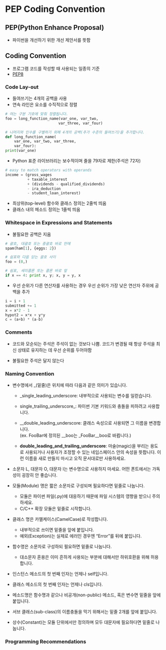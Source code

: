 
# PEP Coding Convention

## PEP(Python Enhance Proposal)
- 파이썬을 개선하기 위한 개선 제안서를 뜻함

## Coding Convention
- 프로그램 코드를 작성할 때 사용되는 일종의 기준
- [PEP8](https://www.python.org/dev/peps/pep-0008/)

### Code Lay-out

- 들여쓰기는 4개의 공백을 사용
- 연속 라인은 요소를 수직적으로 정렬

```python
# 여는 구분 기호에 맞춰 정렬됩니다. 
foo = long_function_name(var_one, var_two, 
                        var_three, var_four) 

# 나머지와 인수를 구별하기 위해 4개의 공백(추가 수준의 들여쓰기)을 추가합니다. 
def long_function_name( 
    var_one, var_two, var_three, 
    var_four): 
print(var_one) 
```

- Python 표준 라이브러리는 보수적이며 줄을 79자로 제한(주석은 72자)

```python
# easy to match operators with operands
income = (gross_wages
          + taxable_interest
          + (dividends - qualified_dividends)
          - ira_deduction
          - student_loan_interest)
```

- 최상위(top-level) 함수와 클래스 정의는 2줄씩 띄움
- 클래스 내의 메소드 정의는 1줄씩 띄움

### Whitespace in Expressions and Statements
- 불필요한 공백은 지움

```python
# 괄호, 대괄호 또는 중괄호 바로 안에
spam(ham[1], {eggs: 2})

# 쉼표와 다음 닫는 괄호 사이
foo = (0,)

# 쉼표, 세미콜론 또는 콜론 바로 앞
if x == 4: print x, y; x, y = y, x
```

- 우선 순위가 다른 연산자를 사용하는 경우 우선 순위가 가장 낮은 연산자 주위에 공백을 추가

```python
i = i + 1
submitted += 1
x = x*2 - 1
hypot2 = x*x + y*y
c = (a+b) * (a-b)
```
### Comments

- 코드와 모순되는 주석은 주석이 없는 것보다 나쁨. 코드가 변경될 때 항상 주석을 최신 상태로 유지하는 데 우선 순위를 두어야함

- 불필요한 주석은 달지 않는다

### Naming Convention

- 변수명에서 _(밑줄)은 위치에 따라 다음과 같은 의미가 있습니다.
    - _single_leading_underscore: 내부적으로 사용되는 변수를 일컫습니다.
    - single_trailing_underscore_: 파이썬 기본 키워드와 충돌을 피하려고 사용합니다.
    - __double_leading_underscore: 클래스 속성으로 사용되면 그 이름을 변경합니다. </br>
    (ex. FooBar에 정의된 __boo는 _FooBar__boo로 바뀝니다.)

    - __double_leading_and_trailing_underscore__: 마술(magic)을 부리는 용도로 사용되거나 사용자가 조정할 수 있는 네임스페이스 안의 속성을 뜻합니다. 이런 이름을 새로 만들지 마시고 오직 문서대로만 사용하세요.

- 소문자 L, 대문자 O, 대문자 I는 변수명으로 사용하지 마세요. 어떤 폰트에서는 가독성이 굉장히 안 좋습니다.
- 모듈(Module) 명은 짧은 소문자로 구성되며 필요하다면 밑줄로 나눕니다.
    - 모듈은 파이썬 파일(.py)에 대응하기 때문에 파일 시스템의 영향을 받으니 주의하세요.
    - C/C++ 확장 모듈은 밑줄로 시작합니다.
- 클래스 명은 카멜케이스(CamelCase)로 작성합니다.
    - 내부적으로 쓰이면 밑줄을 앞에 붙입니다.
    - 예외(Exception)는 실제로 에러인 경우엔 “Error”를 뒤에 붙입니다.
- 함수명은 소문자로 구성하되 필요하면 밑줄로 나눕니다.
    - 대소문자 혼용은 이미 흔하게 사용되는 부분에 대해서만 하위호환을 위해 허용합니다.
- 인스턴스 메소드의 첫 번째 인자는 언제나 self입니다.
- 클래스 메소드의 첫 번째 인자는 언제나 cls입니다.
- 메소드명은 함수명과 같으나 비공개(non-public) 메소드, 혹은 변수면 밑줄을 앞에 붙입니다.
- 서브 클래스(sub-class)의 이름충돌을 막기 위해서는 밑줄 2개를 앞에 붙입니다.
- 상수(Constant)는 모듈 단위에서만 정의하며 모두 대문자에 필요하다면 밑줄로 나눕니다.

### Programming Recommendations
